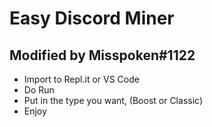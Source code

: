 # Easy Discord Miner
## Modified by Misspoken#1122

- Import to Repl.it or VS Code
- Do Run
- Put in the type you want, (Boost or Classic)
- Enjoy
